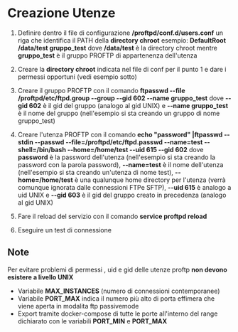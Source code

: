 # Creazione Utenze

1. Definire dentro il file di configurazione **/proftpd/conf.d/users.conf** un riga che identifica il PATH della **directory chroot** esempio: **DefaultRoot /data/test gruppo_test**
dove **/data/test** è la directory chroot mentre **gruppo_test** è il gruppo PROFTP di appartenenza dell'utenza

2. Creare la **directory chroot** indicata nel file di conf per il punto 1 e dare i permessi opportuni (vedi esempio sotto)

3. Creare il gruppo PROFTP con il comando **ftpasswd --file /proftpd/etc/ftpd.group --group --gid 602 --name gruppo_test**
dove **--gid 602** è il gid del gruppo (analogo al gid UNIX) e **--name gruppo_test** è il nome del gruppo (nell'esempio si sta creando un gruppo di nome gruppo_test)

4. Creare l'utenza PROFTP con il comando **echo "password" |ftpasswd --stdin --passwd --file=/proftpd/etc/ftpd.passwd --name=test --shell=/bin/bash --home=/home/test --uid 615 --gid 602**
dove **password** è la password dell'utenza (nell'esempio si sta creando la password con la parola password), **--name=test** è il nome dell'utenza (nell'esempio si sta creando un'utenza di nome test), **--home=/home/test** è una qualunque home directory per l'utenza (verrà comunque ignorata dalle connessioni FTPe SFTP), **--uid 615** è analogo a uid UNIX e **--gid 603** è il gid del gruppo creato in precedenza (analogo al gid UNIX)

5. Fare il reload del servizio con il comando **service proftpd reload**

6. Eseguire un test di connessione

## Note

Per evitare problemi di permessi , uid e gid delle utenze proftp **non devono esistere a livello UNIX**

- Variabile **MAX_INSTANCES** (numero di connessioni contemporanee)
- Variabile **PORT_MAX** indica il numero più alto di porta effimera che viene aperta in modalita ftp passivemode
- Export tramite docker-compose di tutte le porte all'interno del range dichiarato con le variabili **PORT_MIN** e **PORT_MAX**